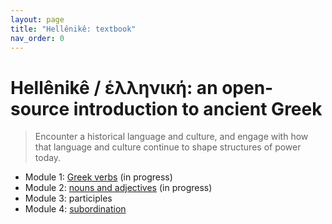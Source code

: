 ```yaml
---
layout: page
title: "Hellênikê: textbook"
nav_order: 0
---
```



# Hellênikê / ἑλληνική: an open-source introduction to ancient Greek

> Encounter a historical language and culture, and engage with how that language and culture continue to shape structures of power today.






- Module 1: [Greek verbs](./modules/module1/) (in progress)
- Module 2: [nouns and adjectives](./modules/module2/) (in progress)
- Module 3: participles
- Module 4: [subordination](./modules/module4/)